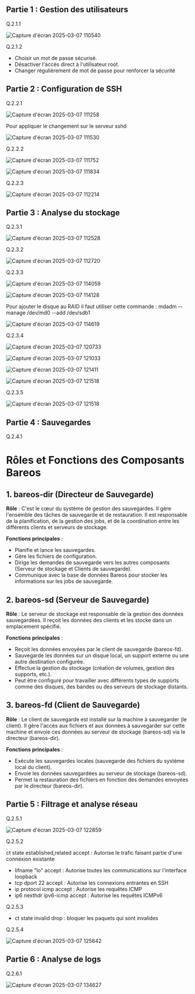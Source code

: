 ## Partie 1 : Gestion des utilisateurs

Q.2.1.1

![Capture d'écran 2025-03-07 110540](https://github.com/user-attachments/assets/86e4b831-68ab-4503-9721-643284370749)

Q.2.1.2

* Choisir un mot de passe sécurisé.
* Désactiver l'accès direct à l'utilisateur root.
* Changer régulièrement de mot de passe pour renforcer la sécurité

## Partie 2 : Configuration de SSH

Q.2.2.1 

![Capture d'écran 2025-03-07 111258](https://github.com/user-attachments/assets/bcbe575e-b9e6-4d5a-a341-6738440730fd)


Pour appliquer le changement sur le serveur sshd

![Capture d'écran 2025-03-07 111530](https://github.com/user-attachments/assets/bf181851-3b10-4765-9055-b84905a418ec)

Q.2.2.2 


![Capture d'écran 2025-03-07 111752](https://github.com/user-attachments/assets/027bf2b1-16b3-4018-9d1e-fa863b5b8889)

![Capture d'écran 2025-03-07 111834](https://github.com/user-attachments/assets/92161744-30e1-45fc-8b58-e543187a1dfd)

Q.2.2.3


![Capture d'écran 2025-03-07 112214](https://github.com/user-attachments/assets/5ef1eeac-63cf-48b8-941e-d2d4eda43459)


## Partie 3 : Analyse du stockage

Q.2.3.1


![Capture d'écran 2025-03-07 112528](https://github.com/user-attachments/assets/e74d24bf-6e0b-4960-985d-9665b8dfb677)

Q.2.3.2


![Capture d'écran 2025-03-07 112720](https://github.com/user-attachments/assets/d1033d7f-7862-4230-8437-6b2162843c98)

Q.2.3.3

![Capture d'écran 2025-03-07 114059](https://github.com/user-attachments/assets/1dcd06c6-5372-4d9e-b85d-0397bfaa92a7)


![Capture d'écran 2025-03-07 114128](https://github.com/user-attachments/assets/35022f03-d43b-4692-afa3-163dd83640ec)




Pour ajouter le disque au RAID il faut utiliser cette commande : mdadm --manage /dev/md0 --add  /dev/sdb1 


![Capture d'écran 2025-03-07 114619](https://github.com/user-attachments/assets/9fab332c-f31b-4f84-968f-2bdda293374f)


Q.2.3.4 


![Capture d'écran 2025-03-07 120733](https://github.com/user-attachments/assets/2a4abb64-b52e-4fe9-b2fb-d1dfa1490479)


![Capture d'écran 2025-03-07 121033](https://github.com/user-attachments/assets/901cfecb-e0cd-41e9-bae0-6cacf0771e39)


![Capture d'écran 2025-03-07 121411](https://github.com/user-attachments/assets/11e94ba4-359c-42ff-b1a0-43bce6126a38)


![Capture d'écran 2025-03-07 121518](https://github.com/user-attachments/assets/00b988f0-86ef-42f9-9623-0a95745f95ce)

Q.2.3.5


![Capture d'écran 2025-03-07 121518](https://github.com/user-attachments/assets/4c468461-4437-4acf-902f-db9438ffab2e)


## Partie 4 : Sauvegardes

Q.2.4.1

# Rôles et Fonctions des Composants Bareos

## 1. bareos-dir (Directeur de Sauvegarde)
**Rôle** : C'est le cœur du système de gestion des sauvegardes. Il gère l'ensemble des tâches de sauvegarde et de restauration. Il est responsable de la planification, de la gestion des jobs, et de la coordination entre les différents clients et serveurs de stockage.

**Fonctions principales** :
- Planifie et lance les sauvegardes.
- Gère les fichiers de configuration.
- Dirige les demandes de sauvegarde vers les autres composants (Serveur de stockage et Clients de sauvegarde).
- Communique avec la base de données Bareos pour stocker les informations sur les jobs de sauvegarde.

## 2. bareos-sd (Serveur de Sauvegarde)
**Rôle** : Le serveur de stockage est responsable de la gestion des données sauvegardées. Il reçoit les données des clients et les stocke dans un emplacement spécifié.

**Fonctions principales** :
- Reçoit les données envoyées par le client de sauvegarde (bareos-fd).
- Sauvegarde les données sur un disque local, un support externe ou une autre destination configurée.
- Effectue la gestion du stockage (création de volumes, gestion des supports, etc.).
- Peut être configuré pour travailler avec différents types de supports comme des disques, des bandes ou des serveurs de stockage distants.

## 3. bareos-fd (Client de Sauvegarde)
**Rôle** : Le client de sauvegarde est installé sur la machine à sauvegarder (le client). Il gère l'accès aux fichiers et aux données à sauvegarder sur cette machine et envoie ces données au serveur de stockage (bareos-sd) via le directeur (bareos-dir).

**Fonctions principales** :
- Exécute les sauvegardes locales (sauvegarde des fichiers du système local du client).
- Envoie les données sauvegardées au serveur de stockage (bareos-sd).
- Permet la restauration des fichiers en fonction des demandes envoyées par le directeur (bareos-dir).

  

## Partie 5 : Filtrage et analyse réseau

Q.2.5.1


![Capture d'écran 2025-03-07 122859](https://github.com/user-attachments/assets/4d4249be-de42-4234-be1d-4f87c860ab46)

Q.2.5.2

ct state established,related accept : Autorise le trafic faisant partie d'une connexion existante
- lifname "lo" accept : Autorise toutes les communications sur l'interface loopback
- tcp dport 22 accept : Autorise les connexions entrantes en SSH 
- ip protocol icmp accept : Autorise les requêtes ICMP 
- ip6 nexthdr ipv6-icmp accept : Autorise les requêtes ICMPv6


Q.2.5.3

- ct state invalid drop : bloquer les paquets qui sont invalides

Q.2.5.4 


![Capture d'écran 2025-03-07 125642](https://github.com/user-attachments/assets/3ec04ce0-73d4-4716-a2a0-74d034e82e37)

## Partie 6 : Analyse de logs

Q.2.6.1 


![Capture d'écran 2025-03-07 134627](https://github.com/user-attachments/assets/e8f60d87-b724-4937-9534-ed906f78a0c4)


